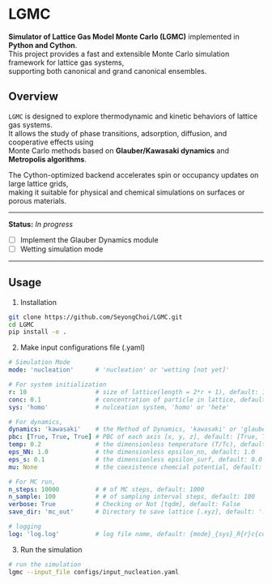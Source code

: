 # LGMC

**Simulator of Lattice Gas Model Monte Carlo (LGMC)** implemented in **Python and Cython**.  
This project provides a fast and extensible Monte Carlo simulation framework for lattice gas systems,  
supporting both canonical and grand canonical ensembles.

## Overview

`LGMC` is designed to explore thermodynamic and kinetic behaviors of lattice gas systems.  
It allows the study of phase transitions, adsorption, diffusion, and cooperative effects using  
Monte Carlo methods based on **Glauber/Kawasaki dynamics** and **Metropolis algorithms**.

The Cython-optimized backend accelerates spin or occupancy updates on large lattice grids,  
making it suitable for physical and chemical simulations on surfaces or porous materials.

-----
**Status:** *In progress* 
- [ ] Implement the Glauber Dynamics module
- [ ] Wetting simulation mode
-----

## Usage
1. Installation
```bash
git clone https://github.com/SeyongChoi/LGMC.git
cd LGMC
pip install -e .
```
2. Make input configurations file (.yaml)
```yaml
# Simulation Mode
mode: 'nucleation'      # 'nucleation' or 'wetting [not yet]'

# For system initialization
r: 10                   # size of lattice(length = 2*r + 1), default: 10
conc: 0.1               # concentration of particle in lattice, default: 0.1
sys: 'homo'             # nulceation system, 'homo' or 'hete'

# For dynamics,
dynamics: 'kawasaki'    # the Method of Dynamics, 'kawasaki' or 'glauber [not yet]'
pbc: [True, True, True] # PBC of each axis [x, y, z], default: [True, True, True]
temp: 0.2               # the dimensionless temperature (T/Tc), default: 0.1
eps_NN: 1.0             # the dimensionless epsilon_nn, default: 1.0
eps_s: 0.1              # the dimensionless epsilon_surf, default: 0.0
mu: None                # the coexistence chemcial potential, default: None

# For MC run,
n_steps: 10000          # # of MC steps, default: 1000
n_sample: 100           # # of sampling interval steps, default: 100
verbose: True           # Checking or Not [tqdm], default: False
save_dir: 'mc_out'      # Directory to save lattice [.xyz], default: './mc_out'

# logging
log: 'log.log'          # log file name, default: {mode}_{sys}_R{r}c{conc}t{temp}_{dynamics}.log
```
3. Run the simulation
```bash
# run the simulation
lgmc --input_file configs/input_nucleation.yaml
```

